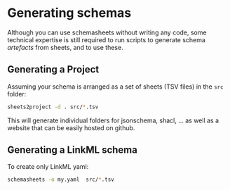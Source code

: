 # Generating schemas

Although you can use schemasheets without writing any code, some
technical expertise is still required to run scripts to generate
schema *artefacts* from sheets, and to use these.

## Generating a Project

Assuming your schema is arranged as a set of sheets (TSV files) in the `src` folder:

```bash
sheets2project -d . src/*.tsv
```

This will generate individual folders for jsonschema, shacl, ... as well as
a website that can be easily hosted on github.

## Generating a LinkML schema

To create only LinkML yaml:

```bash
schemasheets -o my.yaml  src/*.tsv
```

